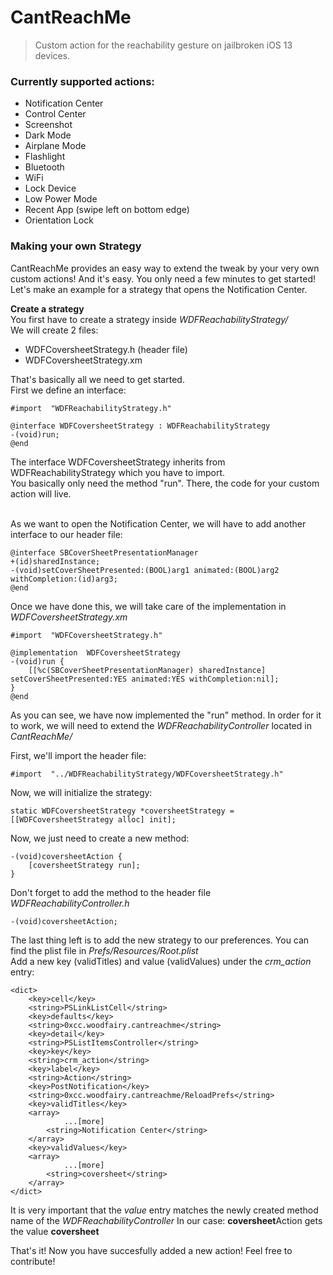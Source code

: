 # CantReachMe

> Custom action for the reachability gesture on jailbroken iOS 13 devices.

### Currently supported actions:
 - Notification Center
 - Control Center
 - Screenshot
 - Dark Mode
 - Airplane Mode
 - Flashlight
 - Bluetooth
 - WiFi
 - Lock Device
 - Low Power Mode
 - Recent App (swipe left on bottom edge)
 - Orientation Lock


### Making your own Strategy

CantReachMe provides an easy way to extend the tweak by your very own custom actions! And it's easy. You only need a few minutes to get started!
Let's make an example for a strategy that opens the Notification Center.

 **Create a strategy**<br>
You first have to create a strategy inside *WDFReachabilityStrategy/*<br>
We will create 2 files:<br>
 - WDFCoversheetStrategy.h (header file)
 - WDFCoversheetStrategy.xm

That's basically all we need to get started.<br>
First we define an interface:

    #import  "WDFReachabilityStrategy.h"
    
    @interface WDFCoversheetStrategy : WDFReachabilityStrategy
    -(void)run;
    @end
The interface WDFCoversheetStrategy inherits from WDFReachabilityStrategy which you have to import.<br>
You basically only need the method "run". There, the code for your custom action will live.<br><br>

As we want to open the Notification Center, we will have to add another interface to our header file:

    @interface SBCoverSheetPresentationManager
    +(id)sharedInstance;
    -(void)setCoverSheetPresented:(BOOL)arg1 animated:(BOOL)arg2 withCompletion:(id)arg3;
    @end
Once we have done this, we will take care of the implementation in *WDFCoversheetStrategy.xm*

    #import  "WDFCoversheetStrategy.h"
    
    @implementation  WDFCoversheetStrategy
    -(void)run {
	    [[%c(SBCoverSheetPresentationManager) sharedInstance] setCoverSheetPresented:YES animated:YES withCompletion:nil];
    }
    @end
As you can see, we have now implemented the "run" method. In order for it to work, we will need to extend the *WDFReachabilityController* located in *CantReachMe/*

First, we'll import the header file:

    #import  "../WDFReachabilityStrategy/WDFCoversheetStrategy.h"

Now, we will initialize the strategy:

    static WDFCoversheetStrategy *coversheetStrategy = [[WDFCoversheetStrategy alloc] init];

Now, we just need to create a new method:

    -(void)coversheetAction {
	    [coversheetStrategy run];
    }
Don't forget to add the method to the header file *WDFReachabilityController.h*

    -(void)coversheetAction;
The last thing left is to add the new strategy to our preferences. You can find the plist file in *Prefs/Resources/Root.plist*<br>
Add a new key (validTitles) and value (validValues) under the *crm_action* entry:

    <dict>
	    <key>cell</key>
	    <string>PSLinkListCell</string>
	    <key>defaults</key>
	    <string>0xcc.woodfairy.cantreachme</string>
	    <key>detail</key>
	    <string>PSListItemsController</string>
	    <key>key</key>
	    <string>crm_action</string>
	    <key>label</key>
	    <string>Action</string>
	    <key>PostNotification</key>
	    <string>0xcc.woodfairy.cantreachme/ReloadPrefs</string>
	    <key>validTitles</key>
	    <array>
			    ...[more]
		    <string>Notification Center</string>
	    </array>
	    <key>validValues</key>
	    <array>
			    ...[more]
			<string>coversheet</string>
	    </array>
    </dict>
It is very important that the *value* entry matches the newly created method name of the *WDFReachabilityController*
In our case:
**coversheet**Action
gets the value 
**coversheet**

That's it! Now you have succesfully added a new action! Feel free to contribute!